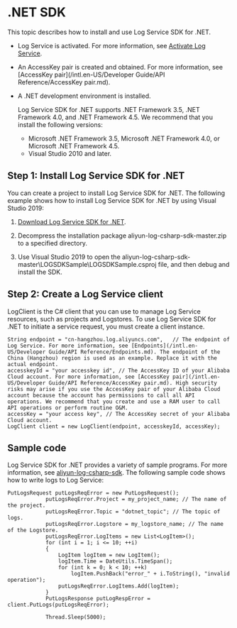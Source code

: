 # .NET SDK

This topic describes how to install and use Log Service SDK for .NET.

-   Log Service is activated. For more information, see [Activate Log Service](https://www.aliyun.com/product/sls?spm=5176.7933691.J_8058803260.20.3eeb2a665LA0eU).
-   An AccessKey pair is created and obtained. For more information, see [AccessKey pair](/intl.en-US/Developer Guide/API Reference/AccessKey pair.md).
-   A .NET development environment is installed.

    Log Service SDK for .NET supports .NET Framework 3.5, .NET Framework 4.0, and .NET Framework 4.5. We recommend that you install the following versions:

    -   Microsoft .NET Framework 3.5, Microsoft .NET Framework 4.0, or Microsoft .NET Framework 4.5.
    -   Visual Studio 2010 and later.

## Step 1: Install Log Service SDK for .NET

You can create a project to install Log Service SDK for .NET. The following example shows how to install Log Service SDK for .NET by using Visual Studio 2019:

1.  [Download Log Service SDK for .NET](https://github.com/aliyun/aliyun-log-csharp-sdk).

2.  Decompress the installation package aliyun-log-csharp-sdk-master.zip to a specified directory.

3.  Use Visual Studio 2019 to open the aliyun-log-csharp-sdk-master\\LOGSDKSample\\LOGSDKSample.csproj file, and then debug and install the SDK.


## Step 2: Create a Log Service client

LogClient is the C\# client that you can use to manage Log Service resources, such as projects and Logstores. To use Log Service SDK for .NET to initiate a service request, you must create a client instance.

```
String endpoint = "cn-hangzhou.log.aliyuncs.com",   // The endpoint of Log Service. For more information, see [Endpoints](/intl.en-US/Developer Guide/API Reference/Endpoints.md). The endpoint of the China (Hangzhou) region is used as an example. Replace it with the actual endpoint.
accesskeyId = "your accesskey id", // The AccessKey ID of your Alibaba Cloud account. For more information, see [AccessKey pair](/intl.en-US/Developer Guide/API Reference/AccessKey pair.md). High security risks may arise if you use the AccessKey pair of your Alibaba Cloud account because the account has permissions to call all API operations. We recommend that you create and use a RAM user to call API operations or perform routine O&M.
accessKey = "your access key", // The AccessKey secret of your Alibaba Cloud account.
LogClient client = new LogClient(endpoint, accesskeyId, accessKey);
```

## Sample code

Log Service SDK for .NET provides a variety of sample programs. For more information, see [aliyun-log-csharp-sdk](https://github.com/aliyun/aliyun-log-csharp-sdk). The following sample code shows how to write logs to Log Service:

```
PutLogsRequest putLogsReqError = new PutLogsRequest();
            putLogsReqError.Project = my_project_name; // The name of the project.
            putLogsReqError.Topic = "dotnet_topic"; // The topic of logs.
            putLogsReqError.Logstore = my_logstore_name; // The name of the Logstore.
            putLogsReqError.LogItems = new List<LogItem>();
            for (int i = 1; i <= 10; ++i)
            {
                LogItem logItem = new LogItem();
                logItem.Time = DateUtils.TimeSpan();
                for (int k = 0; k < 10; ++k)
                    logItem.PushBack("error_" + i.ToString(), "invalid operation");
                putLogsReqError.LogItems.Add(logItem);
            }
            PutLogsResponse putLogRespError = client.PutLogs(putLogsReqError);

            Thread.Sleep(5000);
```

